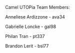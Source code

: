 Camel UTOPia Team Members:

Anneliese Ardizzone - ava34

Gabrielle Loncke - gal98

Philan Tran - pt337

Brandon Lerit - bsl77



